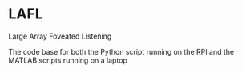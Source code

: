 # LAFL
Large Array Foveated Listening 

The code base for both the Python script running on the RPI and the MATLAB scripts running on a laptop
